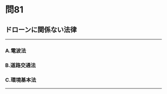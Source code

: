 # 問81
## ドローンに関係ない法律

---

### A.電波法
### B.道路交通法
### C.環境基本法

<p id=answer style="Display:none;"></p>

---
